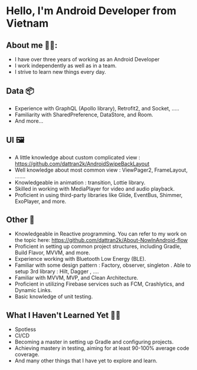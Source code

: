 # Hello, I'm Android Developer from Vietnam

## About me 🧑‍💻:

- I have over three years of working as an Android Developer
- I work independently as well as in a team.
- I strive to learn new things every day.

## Data 📦
-  Experience with GraphQL (Apollo library), Retrofit2, and Socket, .....
-  Familiarity with SharedPreference, DataStore, and Room.
-  And more...
## UI 🖼️
- A little knowledge about custom complicated view : https://github.com/dattran2k/AndroidSwipeBackLayout
- Well knowledge about most common view : ViewPager2, FrameLayout, .......
- Knowledgeable in animation : transition, Lottie library.
- Skilled in working with MediaPlayer for video and audio playback.
- Proficient in using third-party libraries like Glide, EventBus, Shimmer, ExoPlayer, and more.
## Other 📄
- Knowledgeable in Reactive programming. You can refer to my work on the topic here: https://github.com/dattran2k/About-NowInAndroid-flow
- Proficient in setting up common project structures, including Gradle, Build Flavor, MVVM, and more.
- Experience working with Bluetooth Low Energy (BLE).
- Familiar with some design pattern : Factory, observer, singleton . Able to setup 3rd library : Hilt, Dagger , ....
- Familiar with MVVM, MVP, and Clean Architecture.
- Proficient in utilizing Firebase services such as FCM, Crashlytics, and Dynamic Links.
- Basic knowledge of unit testing.
## What I Haven't Learned Yet 🤷‍♂️
- Spotless
- CI/CD
- Becoming a master in setting up Gradle and configuring projects.
- Achieving mastery in testing, aiming for at least 90-100% average code coverage.
- And many other things that I have yet to explore and learn.
